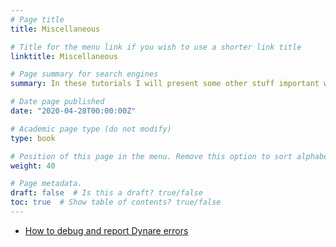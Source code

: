 ```yaml
---
# Page title
title: Miscellaneous

# Title for the menu link if you wish to use a shorter link title
linktitle: Miscellaneous 

# Page summary for search engines
summary: In these tutorials I will present some other stuff important when working with Dynare.

# Date page published
date: "2020-04-28T00:00:00Z"

# Academic page type (do not modify)
type: book

# Position of this page in the menu. Remove this option to sort alphabetically
weight: 40

# Page metadata.
draft: false  # Is this a draft? true/false
toc: true  # Show table of contents? true/false
---
```


- [How to debug and report Dynare errors](bugs)